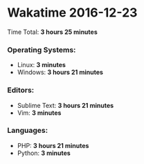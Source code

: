 # Wakatime 2016-12-23

Time Total: **3 hours 25 minutes**

### Operating Systems:
- Linux: **3 minutes** 
- Windows: **3 hours 21 minutes** 

### Editors:
- Sublime Text: **3 hours 21 minutes** 
- Vim: **3 minutes** 

### Languages:
- PHP: **3 hours 21 minutes** 
- Python: **3 minutes** 

